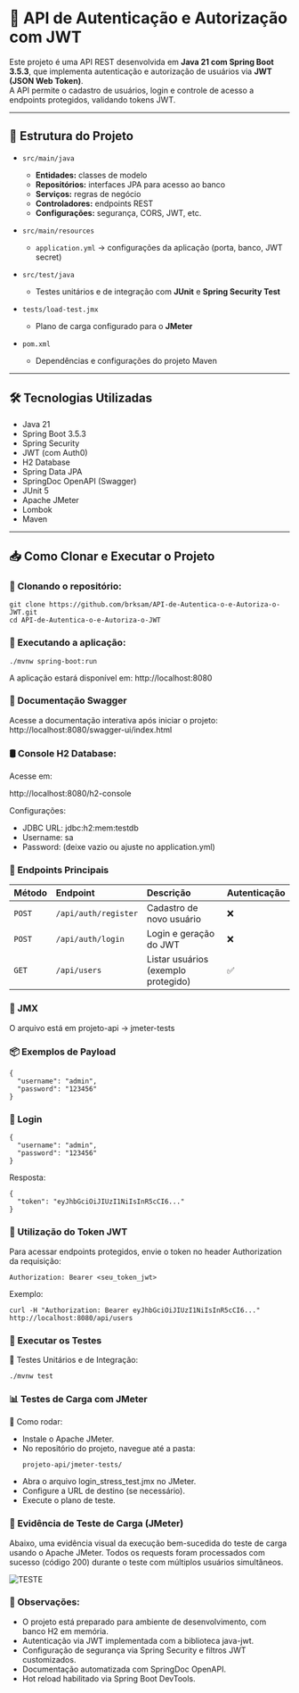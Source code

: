 # 🔐 API de Autenticação e Autorização com JWT

Este projeto é uma API REST desenvolvida em **Java 21 com Spring Boot 3.5.3**, que implementa autenticação e autorização de usuários via **JWT (JSON Web Token)**.  
A API permite o cadastro de usuários, login e controle de acesso a endpoints protegidos, validando tokens JWT.

---

## 📂 Estrutura do Projeto

- `src/main/java`
  - **Entidades:** classes de modelo
  - **Repositórios:** interfaces JPA para acesso ao banco
  - **Serviços:** regras de negócio
  - **Controladores:** endpoints REST
  - **Configurações:** segurança, CORS, JWT, etc.

- `src/main/resources`
  - `application.yml` → configurações da aplicação (porta, banco, JWT secret)
  
- `src/test/java`
  - Testes unitários e de integração com **JUnit** e **Spring Security Test**

- `tests/load-test.jmx`
  - Plano de carga configurado para o **JMeter**

- `pom.xml`
  - Dependências e configurações do projeto Maven

---

## 🛠️ Tecnologias Utilizadas

- Java 21
- Spring Boot 3.5.3
- Spring Security
- JWT (com Auth0)
- H2 Database
- Spring Data JPA
- SpringDoc OpenAPI (Swagger)
- JUnit 5
- Apache JMeter
- Lombok
- Maven

---

## 📥 Como Clonar e Executar o Projeto

### 📌 Clonando o repositório:

```
git clone https://github.com/brksam/API-de-Autentica-o-e-Autoriza-o-JWT.git
cd API-de-Autentica-o-e-Autoriza-o-JWT
```
### 📌 Executando a aplicação:
```
./mvnw spring-boot:run
```
A aplicação estará disponível em:
http://localhost:8080

### 📑 Documentação Swagger

Acesse a documentação interativa após iniciar o projeto:
http://localhost:8080/swagger-ui/index.html

### 🛢️ Console H2 Database:
Acesse em:

http://localhost:8080/h2-console

Configurações:
 - JDBC URL: jdbc:h2:mem:testdb
 - Username: sa
 - Password: (deixe vazio ou ajuste no application.yml)

### 📖 Endpoints Principais
| Método | Endpoint             | Descrição                           | Autenticação |
| :----- | :------------------- | :---------------------------------- | :----------- |
| `POST` | `/api/auth/register` | Cadastro de novo usuário            | ❌            |
| `POST` | `/api/auth/login`    | Login e geração do JWT              | ❌            |
| `GET`  | `/api/users`         | Listar usuários (exemplo protegido) | ✅            |

### 📌 JMX
O arquivo está em projeto-api -> jmeter-tests
### 📦 Exemplos de Payload
```
{
  "username": "admin",
  "password": "123456"
}
```
### 📌 Login
```
{
  "username": "admin",
  "password": "123456"
}
```
Resposta:
```
{
  "token": "eyJhbGciOiJIUzI1NiIsInR5cCI6..."
}
```
### 🔐 Utilização do Token JWT
Para acessar endpoints protegidos, envie o token no header Authorization da requisição:
```
Authorization: Bearer <seu_token_jwt>
```
Exemplo:
```
curl -H "Authorization: Bearer eyJhbGciOiJIUzI1NiIsInR5cCI6..." http://localhost:8080/api/users
```
### 🧪 Executar os Testes
📌 Testes Unitários e de Integração:
```
./mvnw test
```
### 📊 Testes de Carga com JMeter
📌 Como rodar:
 - Instale o Apache JMeter.
 - No repositório do projeto, navegue até a pasta:
   ```
   projeto-api/jmeter-tests/
   ```
 - Abra o arquivo login_stress_test.jmx no JMeter.
 - Configure a URL de destino (se necessário).
 - Execute o plano de teste.
### 📸 Evidência de Teste de Carga (JMeter)
Abaixo, uma evidência visual da execução bem-sucedida do teste de carga usando o Apache JMeter.
Todos os requests foram processados com sucesso (código 200) durante o teste com múltiplos usuários simultâneos.

![TESTE](https://github.com/user-attachments/assets/bee9f1d0-5b09-4df2-af1d-dd8e193f0454)


### 📌 Observações:
 - O projeto está preparado para ambiente de desenvolvimento, com banco H2 em memória.
 - Autenticação via JWT implementada com a biblioteca java-jwt.
 - Configuração de segurança via Spring Security e filtros JWT customizados.
 - Documentação automatizada com SpringDoc OpenAPI.
 - Hot reload habilitado via Spring Boot DevTools.
